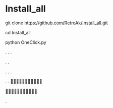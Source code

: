 # Install_all


git clone https://github.com/RetroAk/Install_all.git

cd Install_all

python OneClick.py

 .
 .
 .
 
 
 

.
.






.
.
.













.
.
💮💮💮💮💮💮💮💮💮💮💮

💮💮💮💮💮💮💮💮💮💮💮








.

